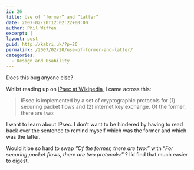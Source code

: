 ```yaml
---
id: 26
title: Use of “former” and “latter”
date: 2007-02-20T12:02:22+00:00
author: Phil Wiffen
excerpt: |
layout: post
guid: http://kabri.uk/?p=26
permalink: /2007/02/20/use-of-former-and-latter/
categories:
  - Design and Usability
---
```

Does this bug anyone else?

Whilst reading up on [IPsec at Wikipedia](http://en.wikipedia.org/wiki/IPsec), I came across this:

> IPsec is implemented by a set of cryptographic protocols for (1) securing packet flows and (2) internet key exchange. Of the former, there are two:

I want to learn about IPsec. I don&#8217;t want to be hindered by having to read back over the sentence to remind myself which was the former and which was the latter.

Would it be so hard to swap _&#8220;Of the former, there are two:&#8221;_ with _&#8220;For securing packet flows, there are two protocols:&#8221;_ ? I&#8217;d find that much easier to digest.